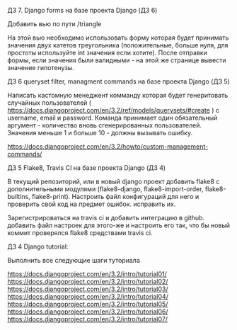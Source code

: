 ДЗ 7. Django forms на базе проекта Django (ДЗ 6)

Добавить вью по пути /triangle

На этой вью необходимо использовать форму которая будет принимать значения двух катетов треугольника (положительные, больше нуля, для простоты используйте int значения если хотите). После отправки формы, если значения были валидными - на этой же странице вывести значение гипотенузы.


ДЗ 6 queryset filter, managment commands на базе проекта Django (ДЗ 5)

Написать кастомную менеджент комманду которая будет генеритовать случайных пользователей ( https://docs.djangoproject.com/en/3.2/ref/models/querysets/#create ) c username, email и password. 
Команда принимает один обязательный аргумент - количество вновь сгенерированных пользователей. 
Значения меньше 1 и больше 10 - должны вызывать ошибку.

https://docs.djangoproject.com/en/3.2/howto/custom-management-commands/


ДЗ 5 Flake8, Travis CI на базе проекта Django (ДЗ 4)

В текущий репозиторий, или в новый django проект добавить flake8 с дополнительными модулями (flake8-django, flake8-import-order, flake8-builtins, flake8-print).
Настроить файл конфигураций для него и проверить свой код на предмет ошибок. исправить их.

Зарегистрироваться на travis ci и добавить интеграцию в github. добавить файл настроек для этого-же и настроить его так, что бы новый коммит проверялся flake8 средствами travis ci.


ДЗ 4 Django tutorial:

Выполнить все следующие шаги туториала

https://docs.djangoproject.com/en/3.2/intro/tutorial01/
https://docs.djangoproject.com/en/3.2/intro/tutorial02/
https://docs.djangoproject.com/en/3.2/intro/tutorial03/
https://docs.djangoproject.com/en/3.2/intro/tutorial04/
https://docs.djangoproject.com/en/3.2/intro/tutorial05/
https://docs.djangoproject.com/en/3.2/intro/tutorial06/
https://docs.djangoproject.com/en/3.2/intro/tutorial07/
